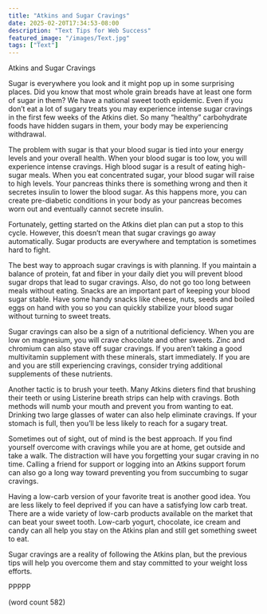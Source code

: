 ```yaml
---
title: "Atkins and Sugar Cravings"
date: 2025-02-20T17:34:53-08:00
description: "Text Tips for Web Success"
featured_image: "/images/Text.jpg"
tags: ["Text"]
---
```


Atkins and Sugar Cravings

Sugar is everywhere you look and it might pop up in some surprising places. Did you know that most whole grain breads have at least one form of sugar in them? We have a national sweet tooth epidemic. Even if you don’t eat a lot of sugary treats you may experience intense sugar cravings in the first few weeks of the Atkins diet. So many “healthy” carbohydrate foods have hidden sugars in them, your body may be experiencing withdrawal.

The problem with sugar is that your blood sugar is tied into your energy levels and your overall health. When your blood sugar is too low, you will experience intense cravings. High blood sugar is a result of eating high-sugar meals. When you eat concentrated sugar, your blood sugar will raise to high levels. Your pancreas thinks there is something wrong and then it secretes insulin to lower the blood sugar. As this happens more, you can create pre-diabetic conditions in your body as your pancreas becomes worn out and eventually cannot secrete insulin.

Fortunately, getting started on the Atkins diet plan can put a stop to this cycle. However, this doesn’t mean that sugar cravings go away automatically. Sugar products are everywhere and temptation is sometimes hard to fight. 

The best way to approach sugar cravings is with planning. If you maintain a balance of protein, fat and fiber in your daily diet you will prevent blood sugar drops that lead to sugar cravings. Also, do not go too long between meals without eating. Snacks are an important part of keeping your blood sugar stable. Have some handy snacks like cheese, nuts, seeds and boiled eggs on hand with you so you can quickly stabilize your blood sugar without turning to sweet treats. 

Sugar cravings can also be a sign of a nutritional deficiency. When you are low on magnesium, you will crave chocolate and other sweets. Zinc and chromium can also stave off sugar cravings. If you aren’t taking a good multivitamin supplement with these minerals, start immediately. If you are and you are still experiencing cravings, consider trying additional supplements of these nutrients.

Another tactic is to brush your teeth. Many Atkins dieters find that brushing their teeth or using Listerine breath strips can help with cravings. Both methods will numb your mouth and prevent you from wanting to eat. Drinking two large glasses of water can also help eliminate cravings. If your stomach is full, then you’ll be less likely to reach for a sugary treat.

Sometimes out of sight, out of mind is the best approach. If you find yourself overcome with cravings while you are at home, get outside and take a walk. The distraction will have you forgetting your sugar craving in no time. Calling a friend for support or logging into an Atkins support forum can also go a long way toward preventing you from succumbing to sugar cravings.

Having a low-carb version of your favorite treat is another good idea. You are less likely to feel deprived if you can have a satisfying low carb treat. There are a wide variety of low-carb products available on the market that can beat your sweet tooth. Low-carb yogurt, chocolate, ice cream and candy can all help you stay on the Atkins plan and still get something sweet to eat.

Sugar cravings are a reality of following the Atkins plan, but the previous tips will help you overcome them and stay committed to your weight loss efforts.

PPPPP

(word count 582)

